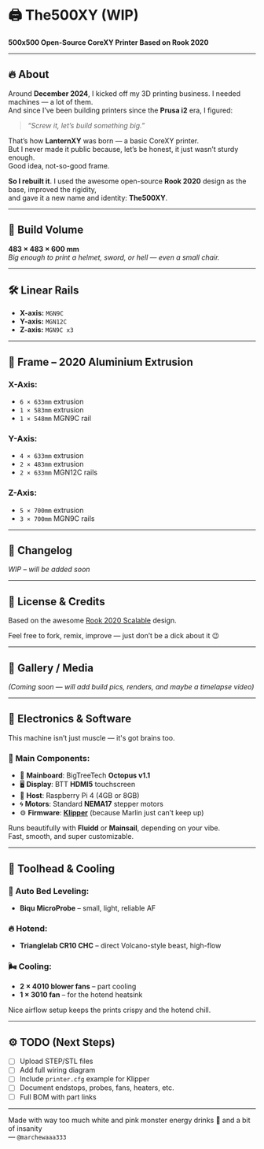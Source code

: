 # 🖨️ The500XY (WIP)
**500x500 Open-Source CoreXY Printer Based on Rook 2020**

---

## 🔥 About

Around **December 2024**, I kicked off my 3D printing business. I needed machines — a lot of them.  
And since I’ve been building printers since the **Prusa i2** era, I figured:  
> *“Screw it, let’s build something big.”*

That’s how **LanternXY** was born — a basic CoreXY printer.  
But I never made it public because, let’s be honest, it just wasn’t sturdy enough.  
Good idea, not-so-good frame.

**So I rebuilt it**. I used the awesome open-source **Rook 2020** design as the base, improved the rigidity,  
and gave it a new name and identity: **The500XY**.

---

## 📏 Build Volume

**483 × 483 × 600 mm**  
*Big enough to print a helmet, sword, or hell — even a small chair.*

---

## 🛠️ Linear Rails

- **X-axis:** `MGN9C`
- **Y-axis:** `MGN12C`
- **Z-axis:** `MGN9C x3`

---

## 🧱 Frame – 2020 Aluminium Extrusion

### X-Axis:
- `6 × 633mm` extrusion  
- `1 × 583mm` extrusion  
- `1 × 548mm` MGN9C rail

### Y-Axis:
- `4 × 633mm` extrusion  
- `2 × 483mm` extrusion  
- `2 × 633mm` MGN12C rails

### Z-Axis:
- `5 × 700mm` extrusion  
- `3 × 700mm` MGN9C rails

---

## 📝 Changelog

*WIP – will be added soon*

---

## 💬 License & Credits

Based on the awesome [Rook 2020 Scalable]([https://github.com/GadgetAngel/rook](https://www.printables.com/model/482283-rook-2020-scalable-mk1)) design.  

Feel free to fork, remix, improve — just don’t be a dick about it 😉

---

## 📸 Gallery / Media

*(Coming soon — will add build pics, renders, and maybe a timelapse video)*

---

## 🧠 Electronics & Software

This machine isn’t just muscle — it's got brains too.

### 🔌 Main Components:
- 🧠 **Mainboard**: BigTreeTech **Octopus v1.1**
- 🖥️ **Display**: BTT **HDMI5** touchscreen
- 🍓 **Host**: Raspberry Pi 4 (4GB or 8GB)
- 🌀 **Motors**: Standard **NEMA17** stepper motors
- ⚙️ **Firmware**: [**Klipper**](https://www.klipper3d.org/) (because Marlin just can’t keep up)

Runs beautifully with **Fluidd** or **Mainsail**, depending on your vibe.  
Fast, smooth, and super customizable.

---

## 🔩 Toolhead & Cooling

### 📏 Auto Bed Leveling:
- **Biqu MicroProbe** – small, light, reliable AF

### 🔥 Hotend:
- **Trianglelab CR10 CHC** – direct Volcano-style beast, high-flow

### 🌬️ Cooling:
- **2 × 4010 blower fans** – part cooling  
- **1 × 3010 fan** – for the hotend heatsink  

Nice airflow setup keeps the prints crispy and the hotend chill.

---

## ⚙️ TODO (Next Steps)

- [ ] Upload STEP/STL files  
- [ ] Add full wiring diagram  
- [ ] Include `printer.cfg` example for Klipper  
- [ ] Document endstops, probes, fans, heaters, etc.  
- [ ] Full BOM with part links  

---

Made with way too much white and pink monster energy drinks 🥤 and a bit of insanity  
— `@marchewaaa333`
